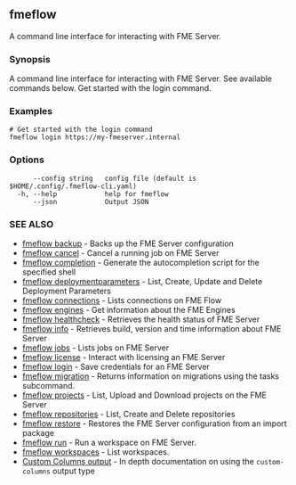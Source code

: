 ## fmeflow

A command line interface for interacting with FME Server.

### Synopsis

A command line interface for interacting with FME Server. See available commands below. Get started with the login command.

### Examples

```
# Get started with the login command
fmeflow login https://my-fmeserver.internal
```

### Options

```
      --config string   config file (default is $HOME/.config/.fmeflow-cli.yaml)
  -h, --help            help for fmeflow
      --json            Output JSON
```

### SEE ALSO

* [fmeflow backup](fmeflow_backup.md)	 - Backs up the FME Server configuration
* [fmeflow cancel](fmeflow_cancel.md)	 - Cancel a running job on FME Server
* [fmeflow completion](fmeflow_completion.md)	 - Generate the autocompletion script for the specified shell
* [fmeflow deploymentparameters](fmeflow_deploymentparameters.md)	 - List, Create, Update and Delete Deployment Parameters
* [fmeflow connections](fmeflow_connections.md)	 - Lists connections on FME Flow
* [fmeflow engines](fmeflow_engines.md)	 - Get information about the FME Engines
* [fmeflow healthcheck](fmeflow_healthcheck.md)	 - Retrieves the health status of FME Server
* [fmeflow info](fmeflow_info.md)	 - Retrieves build, version and time information about FME Server
* [fmeflow jobs](fmeflow_jobs.md)	 - Lists jobs on FME Server
* [fmeflow license](fmeflow_license.md)	 - Interact with licensing an FME Server
* [fmeflow login](fmeflow_login.md)	 - Save credentials for an FME Server
* [fmeflow migration](fmeflow_migration.md)	 - Returns information on migrations using the tasks subcommand.
* [fmeflow projects](fmeflow_projects.md)	 - List, Upload and Download projects on the FME Server
* [fmeflow repositories](fmeflow_repositories.md)	 - List, Create and Delete repositories
* [fmeflow restore](fmeflow_restore.md)	 - Restores the FME Server configuration from an import package
* [fmeflow run](fmeflow_run.md)	 - Run a workspace on FME Server.
* [fmeflow workspaces](fmeflow_workspaces.md)	 - List workspaces.
* [Custom Columns output](custom-columns.md)    - In depth documentation on using the `custom-columns` output type

